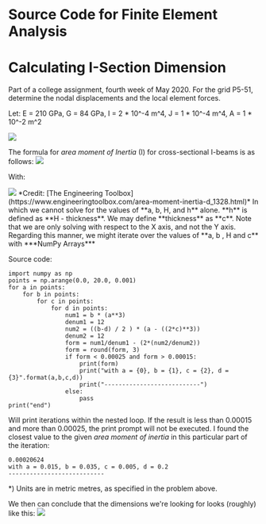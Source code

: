 # Source Code for Finite Element Analysis
# Calculating I-Section Dimension

Part of a college assignment, fourth week of May 2020. 
For the grid P5-51, determine the nodal displacements and the local element forces. 

Let: E = 210 GPa, G = 84 GPa, I = 2 * 10^-4 m^4, J = 1 * 10^-4 m^4, A = 1 * 10^-2 m^2

<img src="fea.png"/>

The formula for *area moment of Inertia* (I) for cross-sectional I-beams is as follows:
<img src="fea2.png"/>

With:

<img src="fea3.png"/>
*Credit: [The Engineering Toolbox](https://www.engineeringtoolbox.com/area-moment-inertia-d_1328.html)*
In which we cannot solve for the values of **a, b, H, and h** alone. **h** is defined as **H - thickness**. We may define **thickness** as **c**. Note that we are only solving with respect to the X axis, and not the Y axis. 
Regarding this manner, we might iterate over the values of **a, b , H and c** with ***NumPy Arrays***

Source code:
```python3
import numpy as np
points = np.arange(0.0, 20.0, 0.001)
for a in points:
    for b in points:
        for c in points:
            for d in points:
                num1 = b * (a**3)
                denum1 = 12
                num2 = ((b-d) / 2 ) * (a - ((2*c)**3))
                denum2 = 12
                form = num1/denum1 - (2*(num2/denum2))
                form = round(form, 3)
                if form < 0.00025 and form > 0.00015:
                    print(form)
                    print("with a = {0}, b = {1}, c = {2}, d = {3}".format(a,b,c,d))
                    print("---------------------------")
                else:
                    pass
print("end")
```
Will print iterations within the nested loop. If the result is less than 0.00015 and more than 0.00025, the print prompt will not be executed. I found the closest value to the given *area moment of inertia* in this particular part of the iteration:
```
0.00020624
with a = 0.015, b = 0.035, c = 0.005, d = 0.2
---------------------------
```
\*) Units are in metric metres, as specified in the problem above.

We then can conclude that the dimensions we're looking for looks (roughly) like this:
<img src="fea4.png"/>